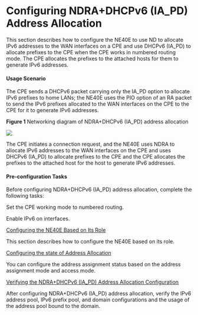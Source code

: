 Configuring NDRA+DHCPv6 (IA\_PD) Address Allocation
===================================================

This section describes how to configure the NE40E to use ND to allocate IPv6 addresses to the WAN interfaces on a CPE and use DHCPv6 (IA\_PD) to allocate prefixes to the CPE when the CPE works in numbered routing mode. The CPE allocates the prefixes to the attached hosts for them to generate IPv6 addresses.

#### Usage Scenario

The CPE sends a DHCPv6 packet carrying only the IA\_PD option to allocate IPv6 prefixes to home LANs; the NE40E uses the PIO option of an RA packet to send the IPv6 prefixes allocated to the WAN interfaces on the CPE to the CPE for it to generate IPv6 addresses.

**Figure 1** Networking diagram of NDRA+DHCPv6 (IA\_PD) address allocation

  
![](figure/en-us_image_0257545077.png)  


The CPE initiates a connection request, and the NE40E uses NDRA to allocate IPv6 addresses to the WAN interfaces on the CPE and uses DHCPv6 (IA\_PD) to allocate prefixes to the CPE and the CPE allocates the prefixes to the attached host for the host to generate IPv6 addresses.


#### Pre-configuration Tasks

Before configuring NDRA+DHCPv6 (IA\_PD) address allocation, complete the following tasks:

Set the CPE working mode to numbered routing.

Enable IPv6 on interfaces.


[Configuring the NE40E Based on Its Role](../../../../software/nev8r10_vrpv8r16/user/ne/dc_ne_ipv6_address_cfg_0074.html)

This section describes how to configure the NE40E based on its role.

[Configuring the state of Address Allocation](../../../../software/nev8r10_vrpv8r16/user/ne/dc_ne_ipv6_address_cfg_0050.html)

You can configure the address assignment status based on the address assignment mode and access mode.

[Verifying the NDRA+DHCPv6 (IA\_PD) Address Allocation Configuration](../../../../software/nev8r10_vrpv8r16/user/ne/dc_ne_ipv6_address_cfg_0052.html)

After configuring NDRA+DHCPv6 (IA\_PD) address allocation, verify the IPv6 address pool, IPv6 prefix pool, and domain configurations and the usage of the address pool bound to the domain.